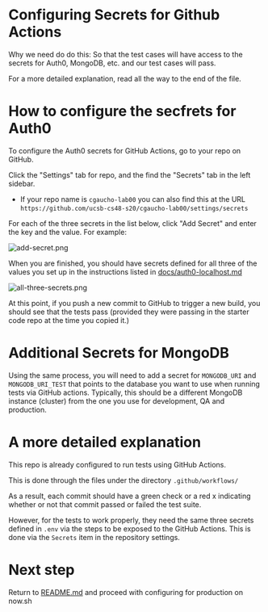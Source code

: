 # Configuring Secrets for Github Actions

Why we need do do this: So that the test cases will have access to the
secrets for Auth0, MongoDB, etc. and our test cases will pass.

For a more detailed explanation, read all the way to the end of the file.

# How to configure the secfrets for Auth0

To configure the Auth0 secrets for GitHub Actions, go to your repo on GitHub.

Click the "Settings" tab for repo, and the find the "Secrets" tab in the left sidebar.

- If your repo name is `cgaucho-lab00` you can also find this at the URL
  `https://github.com/ucsb-cs48-s20/cgaucho-lab00/settings/secrets`

For each of the three secrets in the list below, click "Add Secret"
and enter the key and the value. For example:

![add-secret.png](images/add-secret_50pct.png)

When you are finished, you should have secrets defined for all three
of the values you set up in the instructions listed in [docs/auth0-localhost.md](auth0-localhost.md)

![all-three-secrets.png](images/all-three-secrets.png)

At this point, if you push a new commit to GitHub to trigger a new build,
you should see that the tests pass (provided they were passing in the
starter code repo at the time you copied it.)

# Additional Secrets for MongoDB

Using the same process, you will need to add a secret for
`MONGODB_URI` and `MONGODB_URI_TEST` that points to the database you want
to use when running tests via GitHub actions. Typically, this should be
a different MongoDB instance (cluster) from the one you use for development,
QA and production.

# A more detailed explanation

This repo is already configured to run tests using GitHub Actions.

This is done through the files under the directory `.github/workflows/`

As a result, each commit should have a green check or a red x
indicating whether or not that commit passed or failed the test suite.

However, for the tests to work properly, they need the same three
secrets defined in `.env` via the steps to be exposed to the GitHub
Actions. This is done via the `Secrets` item in the repository settings.

# Next step

Return to [README.md](../README.md) and proceed with configuring for production on now.sh
